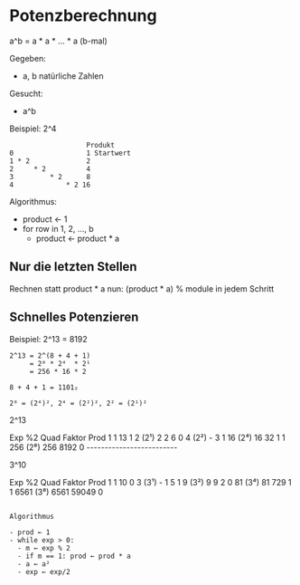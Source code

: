 # Potenzberechnung

a^b = a * a * ... * a (b-mal)

Gegeben:
- a, b natürliche Zahlen

Gesucht:
- a^b

Beispiel: 2^4

~~~
                   Produkt
0                  1 Startwert
1 * 2              2
2     * 2          4
3         * 2      8
4             * 2 16 
~~~

Algorithmus:

- product ← 1
- for row in 1, 2, ..., b
  - product ← product * a
  
## Nur die letzten Stellen

Rechnen statt product * a nun: (product * a) % module in jedem Schritt

## Schnelles Potenzieren

Beispiel: 2^13 = 8192

~~~
2^13 = 2^(8 + 4 + 1)
     = 2⁸ * 2⁴  * 2¹
     = 256 * 16 * 2
     
8 + 4 + 1 = 1101₂

2⁸ = (2⁴)², 2⁴ = (2²)², 2² = (2¹)²
~~~
2^13

Exp  %2 Quad      Faktor   Prod
                       1      1
 13   1    2 (2¹)      2      2
  6   0    4 (2²)      -
  3   1   16 (2⁴)     16     32
  1   1  256 (2⁸)    256   8192
  0   -------------------------
  
3^10

Exp %2 Quad        Faktor    Prod
                        1       1
 10  0    3 (3¹)        -       1
  5  1    9 (3²)        9       9
  2  0   81 (3⁴)        81	  729
  1  1 6561 (3⁸)      6561  59049
  0
~~~

Algorithmus

- prod ← 1
- while exp > 0:
  - m ← exp % 2
  - if m == 1: prod ← prod * a
  - a ← a²
  - exp ← exp/2
